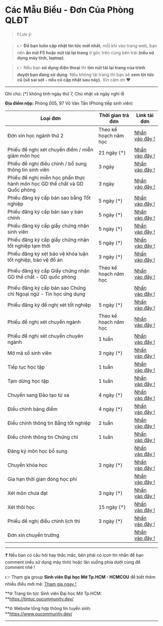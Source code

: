 # Các Mẫu Biểu - Đơn Của Phòng QLĐT

> ❗ Lưu ý: 

>👉 **Để bạn luôn cập nhật tin tức mới nhất**, mỗi khi vào trang web, bạn nên **ấn nút F5 hoặc nút tải lại trang** ở góc trên cùng bên trái **(nếu sử dụng máy tính, laptop)**. 

>👉 Nếu bạn **sử dụng điện thoại** thì **tìm nút tải lại trang của trình duyệt bạn đang sử dụng**. Nếu không tải trang thì bạn sẽ **xem tin tức cũ (sẽ sai sót - nếu có cập nhật sau này).** Xin cảm ơn ❤

---

Ghi chú: (*) không tính ngày thứ 7, Chủ nhật và ngày nghỉ lễ

**Địa điểm nộp:** Phòng 005, 97 Võ Văn Tần (Phòng tiếp sinh viên)

| Loại đơn | Thời gian trả đơn | Link tải đơn |
| --- | --- | --- |
| Đơn xin học ngành thứ 2 |Theo kế hoạch năm học | [Nhấn vào đây !](http://quanlydaotao.ou.edu.vn/media/files/TAILIEU/Bieu%20Mau/SONG_NGANH.pdf) |
| Phiếu đề nghị xét chuyển điểm / miễn giảm môn học | 21 ngày (*) | [Nhấn vào đây !](http://quanlydaotao.ou.edu.vn/media/files/TAILIEU/Bieu%20Mau/MIEN_GIAM.pdf) |
| Phiếu đề nghị điều chỉnh / bổ sung thông tin sinh viên | 3 ngày | [Nhấn vào đây !](http://quanlydaotao.ou.edu.vn/media/files/TAILIEU/Bieu%20Mau/DIEU_CHINH_TT_SV.pdf) |
| Phiếu đề nghị miễn học phần thực hành môn học GD thể chất và GD Quốc phòng | 3 ngày | [Nhấn vào đây !](http://quanlydaotao.ou.edu.vn/media/files/TAILIEU/Bieu%20Mau/MIEN_TH_GDTC_GDQP.pdf) |
| Phiếu đăng ký cấp bản sao bằng Tốt nghiệp | 5 ngày (*) | [Nhấn vào đây !](http://quanlydaotao.ou.edu.vn/media/files/TAILIEU/Bieu%20Mau/Cap_BanSao_BTN-%C4%91%C3%A3%20chuy%E1%BB%83n%20%C4%91%E1%BB%95i.pdf) |
| Phiếu đăng ký cấp bản sao y bản chính | 5 ngày (*) | [Nhấn vào đây !](http://quanlydaotao.ou.edu.vn/media/files/TAILIEU/Bieu%20Mau/Cap_SaoYbanchinh-%C4%91%C3%A3%20chuy%E1%BB%83n%20%C4%91%E1%BB%95i.pdf) |
| Phiếu đăng ký cấp giấy chứng nhận sinh viên | 5 ngày (*) | [Nhấn vào đây !](http://quanlydaotao.ou.edu.vn/media/files/TAILIEU/Bieu%20Mau/Cap_CNSV-%C4%91%C3%A3%20chuy%E1%BB%83n%20%C4%91%E1%BB%95i.pdf) |
| Phiếu đăng ký cấp giấy chứng nhận tốt nghiệp tạm thời | 5 ngày (*) | [Nhấn vào đây !](http://quanlydaotao.ou.edu.vn/media/files/TAILIEU/Bieu%20Mau/Cap_CNTNTT-%C4%91%C3%A3%20chuy%E1%BB%83n%20%C4%91%E1%BB%95i.pdf) |
| Phiếu đăng ký xét bảo vệ khóa luận tốt nghiệp, bảo vệ đồ án | 3 ngày (*) | [Nhấn vào đây !](http://quanlydaotao.ou.edu.vn/media/files/TAILIEU/Bieu%20Mau/Xet_KLTN_DATN-%C4%91%C3%A3%20chuy%E1%BB%83n%20%C4%91%E1%BB%95i.pdf) |
| Phiếu đăng ký cấp Giấy chứng nhận GD thể chất - GD quốc phòng | Theo kế hoạch năm học | [Nhấn vào đây !](http://quanlydaotao.ou.edu.vn/media/files/TAILIEU/Bieu%20Mau/Cap_GCN_GDQP-GDTC-%C4%91%C3%A3%20chuy%E1%BB%83n%20%C4%91%E1%BB%95i.pdf) |
| Phiếu đăng ký cấp bản sao Chứng chỉ Ngoại ngữ - Tin học ứng dụng | | [Nhấn vào đây !](http://quanlydaotao.ou.edu.vn/media/files/TAILIEU/Bieu%20Mau/Cap_BanSao_CC_NN-THUD-%C4%91%C3%A3%20chuy%E1%BB%83n%20%C4%91%E1%BB%95i.pdf) |
| Phiếu đăng ký đề nghị xét tốt nghiệp | 5 ngày (*) | [Nhấn vào đây !](http://quanlydaotao.ou.edu.vn/media/files/TAILIEU/Bieu%20Mau/XET_TN.pdf) |
| Phiếu đề nghị xét chuyển ngành | Theo kế hoạch năm học | [Nhấn vào đây !](http://quanlydaotao.ou.edu.vn/media/files/TAILIEU/Bieu%20Mau/CHUYEN_NGANH.pdf) |
| Phiếu đề nghị xét chuyển chuyên ngành | 1 tuần | [Nhấn vào đây !](http://quanlydaotao.ou.edu.vn/media/files/TAILIEU/Bieu%20Mau/CHUYEN_CHUYEN_NGANH.pdf) |
| Mở mã số sinh viên | 3 ngày (*) | [Nhấn vào đây !](http://quanlydaotao.ou.edu.vn/media/files/TAILIEU/Bieu%20Mau/MO_MSSV.pdf) |
| Tiếp tục học tập | 1 tuần | [Nhấn vào đây !](http://quanlydaotao.ou.edu.vn/media/files/TAILIEU/Bieu%20Mau/TIEP_TUC_HT.pdf) |
| Tạm dừng học tập | 1 tuần | [Nhấn vào đây !](http://quanlydaotao.ou.edu.vn/media/files/TAILIEU/Bieu%20Mau/TAM_DUNG_HT.pdf) |
| Chuyển sang Đào tạo từ xa | 4 ngày (*) | [Nhấn vào đây !](http://quanlydaotao.ou.edu.vn/media/files/TAILIEU/Bieu%20Mau/CHUYEN_DTTX.pdf) |
| Điều chỉnh bảng điểm | 4 ngày (*) | [Nhấn vào đây !](http://quanlydaotao.ou.edu.vn/media/files/TAILIEU/Bieu%20Mau/DIEU_CHINH_BD.pdf) |
| Điều chỉnh thông tin Bằng tốt nghiệp | 2 tuần | [Nhấn vào đây !](http://quanlydaotao.ou.edu.vn/media/files/TAILIEU/Bieu%20Mau/DIEU_CHINH_TT_BTN.pdf) |
| Điều chỉnh thông tin Chứng chỉ | 1 tuần | [Nhấn vào đây !](http://quanlydaotao.ou.edu.vn/media/files/TAILIEU/Bieu%20Mau/DIEU_CHINH_TT_CC.pdf) |
| Đăng ký môn học bổ sung | | [Nhấn vào đây !](http://quanlydaotao.ou.edu.vn/media/files/TAILIEU/Bieu%20Mau/DK_MH_BO_SUNG.pdf) |
| Chuyển khóa học | 3 ngày (*) | [Nhấn vào đây !](http://quanlydaotao.ou.edu.vn/media/files/TAILIEU/Bieu%20Mau/CHUYEN_KHOA.pdf) | 
| Gia hạn thời gian đóng học phí | | [Nhấn vào đây !](http://quanlydaotao.ou.edu.vn/media/files/TAILIEU/Bieu%20Mau/GIA_HAN_HOC_PHI.pdf) | 
| Xét môn chưa đạt | 3 ngày (*) | [Nhấn vào đây !](http://quanlydaotao.ou.edu.vn/media/files/TAILIEU/Bieu%20Mau/MH_CHUA_DAT.pdf) |
| Xét thôi học | 15 ngày (*) | [Nhấn vào đây !](http://quanlydaotao.ou.edu.vn/media/files/TAILIEU/Bieu%20Mau/THOI_HOC.pdf) |
| Phiếu đề nghị điều chỉnh lịch thi | 3 ngày (*) | [Nhấn vào đây !](http://quanlydaotao.ou.edu.vn/media/files/TAILIEU/Bieu%20Mau/DIEU_CHINH_LICH_THI.pdf) |
| Đơn xin chuyển trường | | [Nhấn vào đây !](http://quanlydaotao.ou.edu.vn/media/files/TAILIEU/Bieu%20Mau/CHUYEN_TRUONG.pdf) |

---

❓ Nếu bạn có câu hỏi hay thắc mắc, bên phải có icon tin nhắn để bạn comment (nếu sử dụng máy tính) hoặc lăn xuống phía dưới cùng để comment nhé !

👉 Tham gia group **Sinh viên Đại học Mở Tp.HCM - HCMCOU** để biết thêm nhiều điều mới mẻ: [Tham gia ngay !](https://www.facebook.com/groups/oumembers)

**🌐 Trang tin tức Sinh viên Đại học Mở Tp.HCM: **https://tintuc.oucommunity.dev/

**🌐 Website tổng hợp thông tin tuyển sinh: **https://www.oucommunity.dev/

---